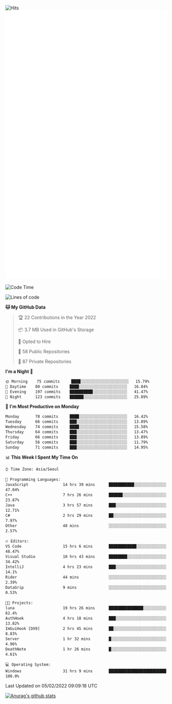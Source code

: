![Hits](https://hits.seeyoufarm.com/api/count/incr/badge.svg?url=https%3A%2F%2Fgithub.com%2Fkokose1234&count_bg=%2379C83D&title_bg=%23555555&icon=apple.svg&icon_color=%23E7E7E7&title=hits&edge_flat=false)
<br/>
![Metrics](https://github.com/kokose1234/kokose1234/blob/main/github-metrics.svg)

<!--START_SECTION:waka-->
![Code Time](http://img.shields.io/badge/Code%20Time-445%20hrs%2054%20mins-blue)

![Lines of code](https://img.shields.io/badge/From%20Hello%20World%20I%27ve%20Written-8%20Million%20lines%20of%20code-blue)

**🐱 My GitHub Data** 

> 🏆 22 Contributions in the Year 2022
 > 
> 📦 3.7 MB Used in GitHub's Storage 
 > 
> 💼 Opted to Hire
 > 
> 📜 58 Public Repositories 
 > 
> 🔑 87 Private Repositories  
 > 
**I'm a Night 🦉** 

```text
🌞 Morning    75 commits     ████░░░░░░░░░░░░░░░░░░░░░   15.79% 
🌆 Daytime    80 commits     ████░░░░░░░░░░░░░░░░░░░░░   16.84% 
🌃 Evening    197 commits    ██████████░░░░░░░░░░░░░░░   41.47% 
🌙 Night      123 commits    ██████░░░░░░░░░░░░░░░░░░░   25.89%

```
📅 **I'm Most Productive on Monday** 

```text
Monday       78 commits     ████░░░░░░░░░░░░░░░░░░░░░   16.42% 
Tuesday      66 commits     ███░░░░░░░░░░░░░░░░░░░░░░   13.89% 
Wednesday    74 commits     ████░░░░░░░░░░░░░░░░░░░░░   15.58% 
Thursday     64 commits     ███░░░░░░░░░░░░░░░░░░░░░░   13.47% 
Friday       66 commits     ███░░░░░░░░░░░░░░░░░░░░░░   13.89% 
Saturday     56 commits     ███░░░░░░░░░░░░░░░░░░░░░░   11.79% 
Sunday       71 commits     ███░░░░░░░░░░░░░░░░░░░░░░   14.95%

```


📊 **This Week I Spent My Time On** 

```text
⌚︎ Time Zone: Asia/Seoul

💬 Programming Languages: 
JavaScript               14 hrs 39 mins      ███████████░░░░░░░░░░░░░░   47.04% 
C++                      7 hrs 26 mins       ██████░░░░░░░░░░░░░░░░░░░   23.87% 
Java                     3 hrs 57 mins       ███░░░░░░░░░░░░░░░░░░░░░░   12.71% 
C#                       2 hrs 29 mins       ██░░░░░░░░░░░░░░░░░░░░░░░   7.97% 
Other                    48 mins             ░░░░░░░░░░░░░░░░░░░░░░░░░   2.57%

🔥 Editors: 
VS Code                  15 hrs 6 mins       ████████████░░░░░░░░░░░░░   48.47% 
Visual Studio            10 hrs 43 mins      ████████░░░░░░░░░░░░░░░░░   34.42% 
IntelliJ                 4 hrs 23 mins       ███░░░░░░░░░░░░░░░░░░░░░░   14.1% 
Rider                    44 mins             ░░░░░░░░░░░░░░░░░░░░░░░░░   2.39% 
DataGrip                 9 mins              ░░░░░░░░░░░░░░░░░░░░░░░░░   0.53%

🐱‍💻 Projects: 
luna                     19 hrs 26 mins      ███████████████░░░░░░░░░░   62.4% 
AuthHook                 4 hrs 18 mins       ███░░░░░░░░░░░░░░░░░░░░░░   13.82% 
ImGuiHook [DX9]          2 hrs 45 mins       ██░░░░░░░░░░░░░░░░░░░░░░░   8.83% 
Server                   1 hr 32 mins        █░░░░░░░░░░░░░░░░░░░░░░░░   4.96% 
DeathNote                1 hr 26 mins        █░░░░░░░░░░░░░░░░░░░░░░░░   4.61%

💻 Operating System: 
Windows                  31 hrs 9 mins       █████████████████████████   100.0%

```


 Last Updated on 05/02/2022 09:09:18 UTC
<!--END_SECTION:waka-->

[![Anurag's github stats](https://github-readme-stats.vercel.app/api?username=kokose1234&theme=dracula)](https://github.com/anuraghazra/github-readme-stats)



	
